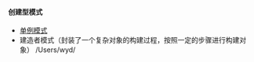 #### 创建型模式
* [单例模式](https://github.com/crfmoon/Android-Notebook/blob/master/doc/java%E7%AF%87/design-pattern/%E5%8D%95%E4%BE%8B%E6%A8%A1%E5%BC%8F.md)
* 建造者模式（封装了一个复杂对象的构建过程，按照一定的步骤进行构建对象）
/Users/wyd/
